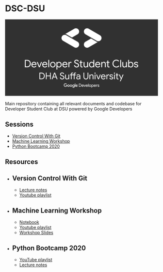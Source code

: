# DSC-DSU

<p align="center">
<img src="DSU.png" width="600px"></img>
</p>
Main repository containing all relevant documents and codebase for Developer Student Club at DSU powered by Google Developers

## Sessions

- [Version Control With Git](<##Version\ Control\ With\ Git>)
- [Machine Learning Workshop](<##Machine\ Learning\ Workshop>)
- [Python Bootcamp 2020](<##Version\ Control\ With\ Git>)

## Resources

- ## Version Control With Git

  - [Lecture notes](version_control_with_git/lecture_notes.md)
  - [Youtube playlist](https://www.youtube.com/watch?v=oMntxxpwDqA&list=PLLyazdzLgFw7YKIV7tPhwruafPl388OoN)

- ## Machine Learning Workshop

  - [Notebook](machine_learning_workshop/titanic_survival.ipynb)
  - [Youtube playlist](https://www.youtube.com/watch?v=2GfOG5AO0rc)
  - [Workshop Slides](https://docs.google.com/presentation/d/1MF5V6WfjW88ipWDzUKJ1IKoAkKEIn3u3rvJwSBAqIuY/edit#slide=id.ga0a280794d_0_15)

- ## Python Bootcamp 2020
  - [YouTube playlist](https://www.youtube.com/playlist?list=PLLyazdzLgFw4SsqxcJzmoKZ94juVjEJZG&fbclid=IwAR0NGiQMWnytKUn9Je5BP4BWro-hcTxoEbuw8nNNpbECKGKFG6et6yz4-co)
  - [Lecture notes](python_bootcamp_2020/README.md)

